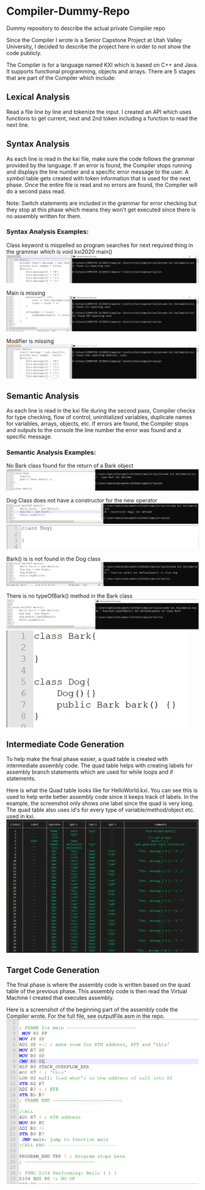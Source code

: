 # Compiler-Dummy-Repo
Dummy repository to describe the actual private Compiler repo

Since the Compiler I wrote is a Senior Capstone Project at Utah Valley University, I decided to describe the project here in order to not show the code publicly.

The Compiler is for a language named KXI which is based on C++ and Java. It supports functional programming, objects and arrays. There are 5 stages that are part of the Compiler which include:

## Lexical Analysis
Read a file line by line and tokenize the input. I created an API which uses functions to get current, next and 2nd token including a function to read the next line.

## Syntax Analysis
As each line is read in the kxi file, make sure the code follows the grammar provided by the language. If an error is found, the Compiler stops running and displays the line number and a specific error message to the user. A symbol table gets created with token information that is used for the next phase. Once the entire file is read and no errors are found, the Compiler will do a second pass read.

Note: Switch statements are included in the grammar for error checking but they stop at this phase which means they won't get executed since there is no assembly written for them.

### Syntax Analysis Examples:

Class keyword is mispelled so program searches for next required thing in the grammar which is void kxi2020 main()
![GitHub Logo](SyntaxErrors/ClassSyntaxErr.PNG)

Main is missing
![GitHub Logo](SyntaxErrors/MissingMain.PNG)

Modifier is missing
![GitHub Logo](SyntaxErrors/MissingModifier.PNG)

## Semantic Analysis
As each line is read in the kxi file during the second pass, Compiler checks for type checking, flow of control, uninitialized variables, duplicate names for variables, arrays, objects, etc. If errors are found, the Compiler stops and outputs to the console the line number the error was found and a specific message.

### Semantic Analysis Examples:

No Bark class found for the return of a Bark object
![GitHub Logo](SemanticErrors/NoBarkObject.PNG)

Dog Class does not have a constructor for the new operator
![GitHub Logo](SemanticErrors/NoDogConstructor.PNG)
![GitHub Logo](SemanticErrors/NoDogConstructor2.PNG)

Bark() is is not found in the Dog class
![GitHub Logo](SemanticErrors/barkUndefined.PNG)

There is no typeOfBark() method in the Bark class
![GitHub Logo](SemanticErrors/NoTypeOfBark.PNG)
![GitHub Logo](SemanticErrors/NoTypeOfBark2.PNG)

## Intermediate Code Generation
To help make the final phase easier, a quad table is created with intermediate assembly code. The quad table helps with creating labels for assembly branch statements which are used for while loops and if statements.

Here is what the Quad table looks like for HelloWorld.kxi. You can see this is used to help write better assembly code since it keeps track of labels. In the example, the screenshot only shows one label since the quad is very long. The quad table also uses id's for every type of variable/method/object etc. used in kxi.
![GitHub Logo](QuadTableEx.PNG)

## Target Code Generation
The final phase is where the assembly code is written based on the quad table of the previous phase. This assembly code is then read the Virtual Machine I created that executes assembly.

Here is a screenshot of the beginning part of the assembly code the Compiler wrote. For the full file, see outputFile.asm in the repo.
![GitHub Logo](AssemblyCodeEx.PNG)

